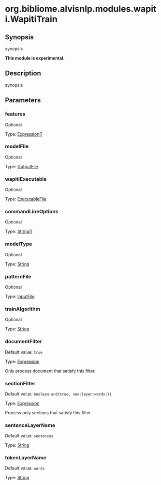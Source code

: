 # org.bibliome.alvisnlp.modules.wapiti.WapitiTrain

## Synopsis

synopsis

**This module is experimental.**

## Description

synopsis

## Parameters

<a name="features">

### features

Optional

Type: [Expression[]](../converter/alvisnlp.corpus.expressions.Expression[])



<a name="modelFile">

### modelFile

Optional

Type: [OutputFile](../converter/org.bibliome.util.files.OutputFile)



<a name="wapitiExecutable">

### wapitiExecutable

Optional

Type: [ExecutableFile](../converter/org.bibliome.util.files.ExecutableFile)



<a name="commandLineOptions">

### commandLineOptions

Optional

Type: [String[]](../converter/java.lang.String[])



<a name="modelType">

### modelType

Optional

Type: [String](../converter/java.lang.String)



<a name="patternFile">

### patternFile

Optional

Type: [InputFile](../converter/org.bibliome.util.files.InputFile)



<a name="trainAlgorithm">

### trainAlgorithm

Optional

Type: [String](../converter/java.lang.String)



<a name="documentFilter">

### documentFilter

Default value: `true`

Type: [Expression](../converter/alvisnlp.corpus.expressions.Expression)

Only process document that satisfy this filter.

<a name="sectionFilter">

### sectionFilter

Default value: `boolean:and(true, nav:layer:words())`

Type: [Expression](../converter/alvisnlp.corpus.expressions.Expression)

Process only sections that satisfy this filter.

<a name="sentenceLayerName">

### sentenceLayerName

Default value: `sentences`

Type: [String](../converter/java.lang.String)



<a name="tokenLayerName">

### tokenLayerName

Default value: `words`

Type: [String](../converter/java.lang.String)



